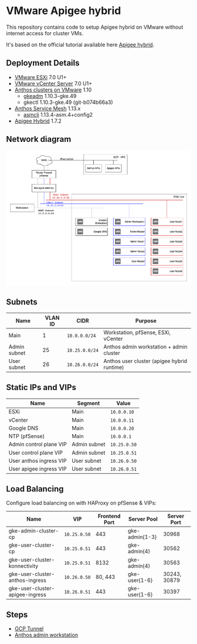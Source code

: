 # VMware Apigee hybrid

This repository contains code to setup Apigee hybrid on VMware without internet access for cluster VMs.

It's based on the official tutorial available here [Apigee hybrid](https://cloud.google.com/apigee/docs/hybrid/v1.7/big-picture).

## Deployment Details

* [VMware ESXi](https://www.vmware.com/products/esxi-and-esx.html) 7.0 U1+
* [VMware vCenter Server](https://www.vmware.com/products/vcenter-server.html) 7.0 U1+
* [Anthos clusters on VMware](https://cloud.google.com/anthos/clusters/docs/on-prem/1.10/overview) 1.10
  * [gkeadm](https://cloud.google.com/anthos/clusters/docs/on-prem/1.10/downloads) 1.10.3-gke.49
  * gkectl 1.10.3-gke.49 (git-b074b66a3)
* [Anthos Service Mesh](https://cloud.google.com/apigee/docs/hybrid/v1.7/install-asm) 1.13.x
  * [asmcli](https://cloud.google.com/service-mesh/v1.13/docs/unified-install/install-dependent-tools#download_asmcli) 1.13.4-asm.4+config2
* [Apigee Hybrid](https://cloud.google.com/apigee/docs/hybrid/v1.7/big-picture) 1.7.2


## Network diagram

![Diagram](docs/medium_network.png)

## Subnets

| Name | VLAN ID | CIDR | Purpose |
|------|---------|------|---------|
| Main | 1 |`10.0.0.0/24` | Workstation, pfSense, ESXi, vCenter |
| Admin subnet | 25 |  `10.25.0.0/24` | Anthos admin workstation + admin cluster |
| User subnet | 26 | `10.26.0.0/24` | Anthos user cluster (apigee hybrid runtime) |

## Static IPs and VIPs

| Name | Segment | Value |
|------|---------|-------|
| ESXi | Main | `10.0.0.10` |
| vCenter | Main | `10.0.0.11` |
| Google DNS | Main | `10.0.0.20` |
| NTP (pfSense) | Main | `10.0.0.1` |
| Admin control plane VIP | Admin subnet | `10.25.0.50` |
| User control plane VIP | Admin subnet | `10.25.0.51` |
| User anthos ingress VIP | User subnet | `10.26.0.50` |
| User apigee ingress VIP | User subnet | `10.26.0.51` |

## Load Balancing

Configure load balancing on with HAProxy on pfSense & VIPs:

| Name                           | VIP          | Frontend Port | Server Pool    | Server Port |
|--------------------------------|--------------|---------------|----------------|-------------|
| gke-admin-cluster-cp           | `10.25.0.50` | 443           | gke-admin{1-3} | 30968       |
| gke-user-cluster-cp            | `10.25.0.51` | 443           | gke-admin{4}   | 30562       |
| gke-user-cluster-konnectivity  | `10.25.0.51` | 8132          | gke-admin{4}   | 30563       |
| gke-user-cluster-anthos-ingress | `10.26.0.50` | 80, 443      | gke-user{1-6}  | 30243, 30879 |
| gke-user-cluster-apigee-ingress | `10.26.0.51` | 443          | gke-user{1-6}  | 30397        |

## Steps

* [GCP Tunnel](./01-gcp-tunnel/README.md)
* [Anthos admin workstation](./02-anthos-admin-ws/README.md)
